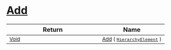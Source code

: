 # [Add](./HierarchyElement-100664012.md)



| Return | Name | 
| --- | --- | 
| <sub>[Void](https://docs.microsoft.com/en-us/dotnet/api/System.Void)</sub><img width=200/>| <sub>[Add](./HierarchyElement-100664012.md) ( [`HierarchyElement`](./../HierarchyElement.md) )</sub>| <br>



